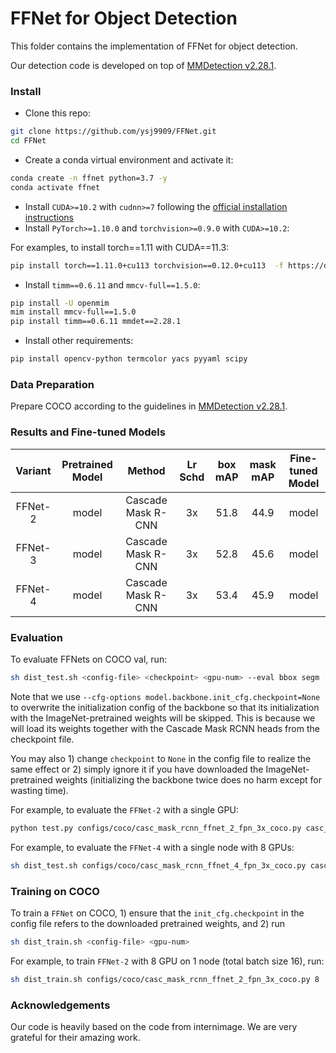 # FFNet for Object Detection

This folder contains the implementation of FFNet for object detection.

Our detection code is developed on top of [MMDetection v2.28.1](https://github.com/open-mmlab/mmdetection/tree/v2.28.1).

### Install

- Clone this repo:

```bash
git clone https://github.com/ysj9909/FFNet.git
cd FFNet
```

- Create a conda virtual environment and activate it:

```bash
conda create -n ffnet python=3.7 -y
conda activate ffnet
```

- Install `CUDA>=10.2` with `cudnn>=7` following
  the [official installation instructions](https://docs.nvidia.com/cuda/cuda-installation-guide-linux/index.html)
- Install `PyTorch>=1.10.0` and `torchvision>=0.9.0` with `CUDA>=10.2`:

For examples, to install torch==1.11 with CUDA==11.3:
```bash
pip install torch==1.11.0+cu113 torchvision==0.12.0+cu113  -f https://download.pytorch.org/whl/torch_stable.html
```

- Install `timm==0.6.11` and `mmcv-full==1.5.0`:

```bash
pip install -U openmim
mim install mmcv-full==1.5.0
pip install timm==0.6.11 mmdet==2.28.1
```

- Install other requirements:

```bash
pip install opencv-python termcolor yacs pyyaml scipy
```

### Data Preparation

Prepare COCO according to the guidelines in [MMDetection v2.28.1](https://github.com/open-mmlab/mmdetection/blob/master/docs/en/1_exist_data_model.md).


### Results and Fine-tuned Models
| Variant | Pretrained Model | Method | Lr Schd | box mAP | mask mAP | Fine-tuned Model |
|:---:|:---:|:---:|:---:| :---:|:---:|:---:|
| FFNet-2 | model | Cascade Mask R-CNN | 3x | 51.8 | 44.9 | model |
| FFNet-3 | model | Cascade Mask R-CNN | 3x | 52.8 | 45.6 | model |
| FFNet-4 | model | Cascade Mask R-CNN | 3x | 53.4 | 45.9 | model |


### Evaluation

To evaluate FFNets on COCO val, run:

```bash
sh dist_test.sh <config-file> <checkpoint> <gpu-num> --eval bbox segm --cfg-options model.backbone.init_cfg.checkpoint=None
```
Note that we use ```--cfg-options model.backbone.init_cfg.checkpoint=None``` to overwrite the initialization config of the backbone so that its initialization with the ImageNet-pretrained weights will be skipped. This is because we will load its weights together with the Cascade Mask RCNN heads from the checkpoint file.

You may also 1) change ```checkpoint``` to ```None``` in the config file to realize the same effect or 2) simply ignore it if you have downloaded the ImageNet-pretrained weights (initializing the backbone twice does no harm except for wasting time).

For example, to evaluate the `FFNet-2` with a single GPU:

```bash
python test.py configs/coco/casc_mask_rcnn_ffnet_2_fpn_3x_coco.py casc_mask_rcnn_ffnet_2_fpn_3x_coco.pth --eval bbox segm --cfg-options model.backbone.init_cfg.checkpoint=None
```

For example, to evaluate the `FFNet-4` with a single node with 8 GPUs:

```bash
sh dist_test.sh configs/coco/casc_mask_rcnn_ffnet_4_fpn_3x_coco.py casc_mask_rcnn_ffnet_4_fpn_3x_coco.pth 8 --eval bbox segm --cfg-options model.backbone.init_cfg.checkpoint=None
```

### Training on COCO

To train a `FFNet` on COCO, 1) ensure that the ```init_cfg.checkpoint``` in the config file refers to the downloaded pretrained weights, and 2) run

```bash
sh dist_train.sh <config-file> <gpu-num>
```

For example, to train `FFNet-2` with 8 GPU on 1 node (total batch size 16), run:

```bash
sh dist_train.sh configs/coco/casc_mask_rcnn_ffnet_2_fpn_3x_coco.py 8
```


### Acknowledgements 

Our code is heavily based on the code from internimage. We are very grateful for their amazing work.
